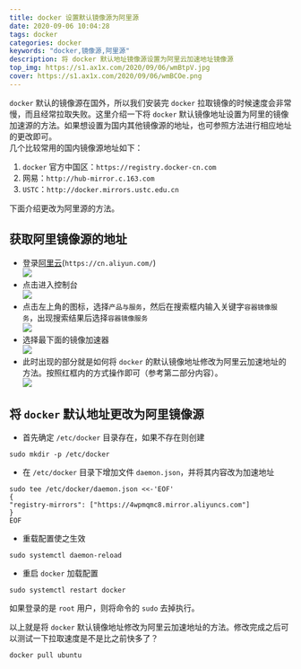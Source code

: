 ```yaml
---
title: docker 设置默认镜像源为阿里源
date: 2020-09-06 10:04:28
tags: docker
categories: docker
keywords: "docker,镜像源,阿里源"
description: 将 docker 默认地址镜像源设置为阿里云加速地址镜像源
top_img: https://s1.ax1x.com/2020/09/06/wmBtpV.jpg
cover: https://s1.ax1x.com/2020/09/06/wmBCOe.png
---
```


`docker` 默认的镜像源在国外，所以我们安装完 `docker` 拉取镜像的时候速度会非常慢，而且经常拉取失败。这里介绍一下将 `docker` 默认镜像地址设置为阿里的镜像加速源的方法。如果想设置为国内其他镜像源的地址，也可参照方法进行相应地址的更改即可。  
几个比较常用的国内镜像源地址如下：
1. `docker` 官方中国区：`https://registry.docker-cn.com`
2. 网易：`http://hub-mirror.c.163.com`
3. `USTC`：`http://docker.mirrors.ustc.edu.cn`

下面介绍更改为阿里源的方法。  
## 获取阿里镜像源的地址  
* 登录[阿里云](https://cn.aliyun.com/)(`https://cn.aliyun.com/`)  
  ![](https://s1.ax1x.com/2020/09/01/dxLLFI.jpg)  
* 点击进入控制台  
  ![](https://s1.ax1x.com/2020/09/01/dxLoOe.jpg)  
* 点击左上角的图标，选择`产品与服务`，然后在搜索框内输入关键字`容器镜像服务`，出现搜索结果后选择`容器镜像服务`  
  ![](https://s1.ax1x.com/2020/09/01/dxLbTA.jpg)  
* 选择最下面的镜像加速器  
  ![](https://s1.ax1x.com/2020/09/01/dxLHwd.jpg)  
* 此时出现的部分就是如何将 `docker` 的默认镜像地址修改为阿里云加速地址的方法。按照红框内的方式操作即可（参考第二部分内容）。  
  ![](https://s1.ax1x.com/2020/09/01/dxL7eH.jpg)  



## 将 `docker` 默认地址更改为阿里镜像源  

* 首先确定 `/etc/docker` 目录存在，如果不存在则创建  
```shell
sudo mkdir -p /etc/docker   
```
* 在 `/etc/docker` 目录下增加文件 `daemon.json`，并将其内容改为加速地址  
```shell
sudo tee /etc/docker/daemon.json <<-'EOF'
{
"registry-mirrors": ["https://4wpmqmc8.mirror.aliyuncs.com"]
}
EOF
```
* 重载配置使之生效  
```shell
sudo systemctl daemon-reload
```
* 重启 `docker` 加载配置  
```shell
sudo systemctl restart docker
```

如果登录的是 `root` 用户，则将命令的 `sudo` 去掉执行。

以上就是将 `docker` 默认镜像地址修改为阿里云加速地址的方法。修改完成之后可以测试一下拉取速度是不是比之前快多了？
``` shell
docker pull ubuntu
```
